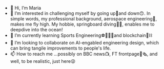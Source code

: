 - 👋 Hi, I’m Maria
- 👀 I’m interested in challenging myself by going up🙂and down🙃. In simple words, my professional background, aerospace engineering🚀, makes me fly high. My hobbie, springboard diving🦈🌊, enables me to deepdive into the ocean!
- 🌱 I’m currently learning Sports Engineering⚽🏈🏊🏽and blockchain🔗⛓️
- 💞️ I’m looking to collaborate on AI-engabled engineering design, which can bring tangile improvements to people's life.
- 📫 How to reach me ...possibly on BBC news📺, FT frontpage📰🗞️, and well, to be realistic, just here😜

<!---
MariaXiZhang/MariaXiZhang is a ✨ special ✨ repository because its `README.md` (this file) appears on your GitHub profile.
You can click the Preview link to take a look at your changes.
--->
